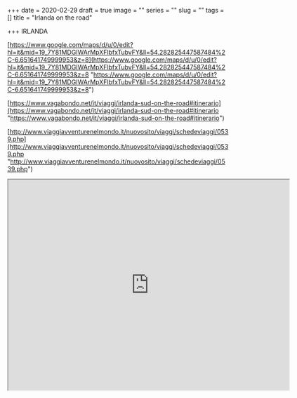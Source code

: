 +++
date = 2020-02-29
draft = true
image = ""
series = ""
slug = ""
tags = []
title = "Irlanda on the road"

+++
IRLANDA

[https://www.google.com/maps/d/u/0/edit?hl=it&mid=19_7Y81MDGIWArMpXFlbfxTubvFY&ll=54.282825447587484%2C-6.651641749999953&z=8](https://www.google.com/maps/d/u/0/edit?hl=it&mid=19_7Y81MDGIWArMpXFlbfxTubvFY&ll=54.282825447587484%2C-6.651641749999953&z=8 "https://www.google.com/maps/d/u/0/edit?hl=it&mid=19_7Y81MDGIWArMpXFlbfxTubvFY&ll=54.282825447587484%2C-6.651641749999953&z=8")

[https://www.vagabondo.net/it/viaggi/irlanda-sud-on-the-road#itinerario](https://www.vagabondo.net/it/viaggi/irlanda-sud-on-the-road#itinerario "https://www.vagabondo.net/it/viaggi/irlanda-sud-on-the-road#itinerario")

[http://www.viaggiavventurenelmondo.it/nuovosito/viaggi/schedeviaggi/0539.php](http://www.viaggiavventurenelmondo.it/nuovosito/viaggi/schedeviaggi/0539.php "http://www.viaggiavventurenelmondo.it/nuovosito/viaggi/schedeviaggi/0539.php")


<iframe src="https://www.google.com/maps/d/embed?mid=1nVrKWHg8PcAj27_ik_6cazN1sPYmTksC" width="640" height="480"></iframe>